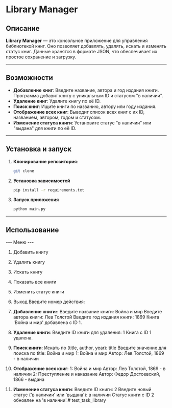 # Library Manager

## Описание

**Library Manager** — это консольное приложение для управления библиотекой книг. Оно позволяет добавлять, удалять, искать и изменять статус книг. Данные хранятся в формате JSON, что обеспечивает их простое сохранение и загрузку.

---

## Возможности

- **Добавление книг**: Введите название, автора и год издания книги. Программа добавит книгу с уникальным ID и статусом "в наличии".
- **Удаление книг**: Удалите книгу по её ID.
- **Поиск книг**: Ищите книги по названию, автору или году издания.
- **Отображение всех книг**: Выводит список всех книг с их ID, названием, автором, годом и статусом.
- **Изменение статуса книги**: Установите статус "в наличии" или "выдана" для книги по её ID.

---

## Установка и запуск

1. **Клонирование репозитория**:
   ```bash
   git clone

2. **Установка зависимостей**
    ```bash 
    pip install -r requirements.txt

3. **Запуск приложения**
    ```bash
    python main.py

---
## Использование

--- Меню ---
1. Добавить книгу
2. Удалить книгу
3. Искать книгу
4. Показать все книги
5. Изменить статус книги
0. Выход
Введите номер действия:


1. **Добавление книги:**:
Введите название книги: Война и мир
Введите автора книги: Лев Толстой
Введите год издания книги: 1869
Книга 'Война и мир' добавлена с ID 1.

2. **Удаление книги**:
Введите ID книги для удаления: 1
Книга с ID 1 удалена.

3. **Поиск книги**:
Искать по (title, author, year): title
Введите значение для поиска по title: Война и мир
1: Война и мир Автор: Лев Толстой, 1869 - в наличии
4. **Отображение всех книг**:
1: Война и мир Автор: Лев Толстой, 1869 - в наличии
2: Преступление и наказание Автор: Федор Достоевский, 1866 - выдана

5. **Изменение статуса книги**:
Введите ID книги: 2
Введите новый статус ('в наличии' или 'выдана'): в наличии
Статус книги с ID 2 обновлен на 'в наличии'.# test_task_library
